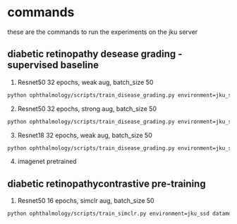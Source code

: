 # commands

these are the commands to run the experiments on the jku server

## diabetic retinopathy desease grading - supervised baseline

1. Resnet50 32 epochs, weak aug, batch_size 50

```bash
python ophthalmology/scripts/train_disease_grading.py environment=jku_ssd datamodule.batch_size=50 datamodule.num_workers=24 logger.experiment_name=disease_grading logger.run_name=resnet50_weak_aug_32_epochs save_model="resnet50_weak_aug.pt" trainer.gpus="0"
```

2. Resnet50 32 epochs, strong aug, batch_size 50

```bash
python ophthalmology/scripts/train_disease_grading.py environment=jku_ssd datamodule.batch_size=50 datamodule.num_workers=24 transforms@train_transforms=strong logger.experiment_name=disease_grading logger.run_name=resnet50_strong_aug_32_epochs save_model="resnet50_strong_aug.pt" trainer.gpus="1"
```

3. Resnet18 32 epochs, weak aug, batch_size 50

```bash
python ophthalmology/scripts/train_disease_grading.py environment=jku_ssd datamodule.batch_size=50 datamodule.num_workers=24 model.name=resnet18 +model.num_resnet_features=512 logger.experiment_name=disease_grading logger.run_name=resnet18_weak_aug_32_epochs save_model="resnet18_weak_aug.pt" trainer.gpus="2"
```

4. imagenet pretrained

## diabetic retinopathycontrastive pre-training

1. Resnet50 16 epochs, simclr aug, batch_size 50

```bash
python ophthalmology/scripts/train_simclr.py environment=jku_ssd datamodule.batch_size=50 datamodule.num_workers=24 logger.experiment_name=simclr logger.run_name=simclr_aug_16_epochs  save_model="resnet50backbone_simclr_aug.pt" trainer.gpus="3"
```
